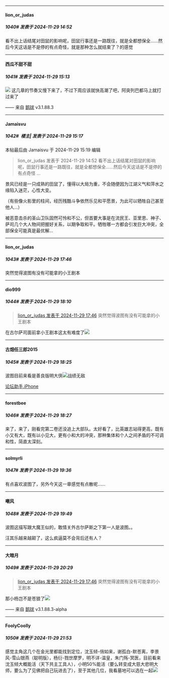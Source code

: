﻿
*****

####  lion_or_judas  
##### 1040#       发表于 2024-11-29 14:52

看不出上话结尾对田鼠的影响呢，田鼠行事还是一路既往，就是全都想保全……然后今天这话是不是停的有点奇怪，就是那种怎么就结束了？的感觉


*****

####  西瓜不甜不甜  
##### 1041#       发表于 2024-11-29 15:13

<img src="https://static.saraba1st.com/image/smiley/face2017/001.png" referrerpolicy="no-referrer"> 这几章的节奏又慢下来了，不过下周应该就快高潮了吧，阿突列巴都马上就打过来了

—— 来自 [鹅球](https://www.pgyer.com/GcUxKd4w) v3.1.88.3


*****

####  Jamaisvu  
##### 1042#         楼主| 发表于 2024-11-29 15:17

 本帖最后由 Jamaisvu 于 2024-11-29 15:19 编辑 
<blockquote>lion_or_judas 发表于 2024-11-29 14:52
看不出上话结尾对田鼠的影响呢，田鼠行事还是一路既往，就是全都想保全……然后今天这话是不是停的有点奇怪 ...</blockquote>

景风已经是一只成熟的田鼠了，懂得以大局为重，不会随便因为江湖义气和萍水之缘陷入迷茫，心性大变。

（有些像火影里的柱间，经历残酷斗争依然乐见和平愿景，为此可以牺牲自己甚至他人...）

被恶意击杀的圣山卫队固然可怜和不公，但首要大事是在流民王、亚里恩、神子、萨司几个大人物间把握好关系，以期争取和平。牺牲哪一方都会引发巨大冲突，全部保全可能真是最优解...


*****

####  lion_or_judas  
##### 1043#       发表于 2024-11-29 17:46

突然觉得波图有没有可能拿的小王剧本


*****

####  dio999  
##### 1044#       发表于 2024-11-29 18:10

<blockquote><a href="httphttps://bbs.saraba1st.com/2b/forum.php?mod=redirect&amp;goto=findpost&amp;pid=66802747&amp;ptid=1991522" target="_blank">lion_or_judas 发表于 2024-11-29 17:46</a>
突然觉得波图有没有可能拿的小王剧本</blockquote>
在古尔萨司面前拿小王剧本这太有难度了<img src="https://static.saraba1st.com/image/smiley/face2017/068.png" referrerpolicy="no-referrer">


*****

####  古畑任三郎2015  
##### 1045#       发表于 2024-11-29 18:25

波图目前来看是善良版明大侠<img src="https://static.saraba1st.com/image/smiley/face2017/067.png" referrerpolicy="no-referrer">战绩无敌

[论坛助手,iPhone](https://bbs.saraba1st.com/2b/forum.php?mod=viewthread&amp;tid=2029836)

*****

####  forestbee  
##### 1046#       发表于 2024-11-29 18:27

来了，来了，刚看完第二卷还没追上大部队。太好看了，比英雄志站得更高，既有小又有大，既有以小见大，更有小和大的冲突，那种集体和个人之间矛盾的不可调和性，简直太深刻。


*****

####  solmyrli  
##### 1047#       发表于 2024-11-29 19:36

有点喜欢波图了，另外今天这一章感觉有点散呢……


*****

####  嘲风  
##### 1048#       发表于 2024-11-29 19:49

波图这描写跟大魔王似的，敢情关外古尔萨斯之下第一人是波图。。

汪其乐越来越颠了，这么疯逼莫不会背后还有人？


*****

####  大暗月  
##### 1049#       发表于 2024-11-29 20:29

<blockquote><a href="httphttps://bbs.saraba1st.com/2b/forum.php?mod=redirect&amp;goto=findpost&amp;pid=66802747&amp;ptid=1991522" target="_blank">lion_or_judas 发表于 2024-11-29 17:46</a>
突然觉得波图有没有可能拿的小王剧本</blockquote>
那小杨岂不是苍狼了<img src="https://static.saraba1st.com/image/smiley/face2017/002.png" referrerpolicy="no-referrer">

—— 来自 [鹅球](https://www.pgyer.com/xfPejhuq) v3.1.88.3-alpha


*****

####  FoolyCoolly  
##### 1050#       发表于 2024-11-29 21:53

感觉主角这几个在金光里都能找到定位，沈玉倾-俏如来，谢孤白-默苍离，李景风-雪山银燕（聪明版），杨衍-戮世摩罗，明不详-温皇，朱门殇-冥医，目前看来沈玉倾大概能活（天下共主工具人），小明50%能活（要么转变成大慈大悲明大师，要么为了见佛把自己玩进去了），至于其他几位，我看墓地可以选在一起<img src="https://static.saraba1st.com/image/smiley/face2017/033.png" referrerpolicy="no-referrer">

